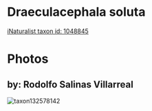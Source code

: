 
Draeculacephala soluta
======================
  
[iNaturalist taxon id: 1048845](https://www.inaturalist.org/taxa/1048845)
# Photos

## by: Rodolfo Salinas Villarreal
  
![taxon132578142](https://inaturalist-open-data.s3.amazonaws.com/photos/141961754/medium.jpg)